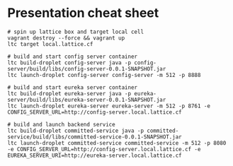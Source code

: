 
# Presentation cheat sheet

    # spin up lattice box and target local cell
    vagrant destroy --force && vagrant up
    ltc target local.lattice.cf
    
    # build and start config server container
    ltc build-droplet config-server java -p config-server/build/libs/config-server-0.0.1-SNAPSHOT.jar
    ltc launch-droplet config-server config-server -m 512 -p 8888

    # build and start eureka server container
    ltc build-droplet eureka-server java -p eureka-server/build/libs/eureka-server-0.0.1-SNAPSHOT.jar
    ltc launch-droplet eureka-server eureka-server -m 512 -p 8761 -e CONFIG_SERVER_URL=http://config-server.local.lattice.cf

    # build and launch backend service
    ltc build-droplet committed-service java -p committed-service/build/libs/committed-service-0.0.1-SNAPSHOT.jar
    ltc launch-droplet committed-service committed-service -m 512 -p 8080 -e CONFIG_SERVER_URL=http://config-server.local.lattice.cf -e EUREKA_SERVER_URI=http://eureka-server.local.lattice.cf
    
